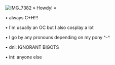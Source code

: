 ![IMG_7382](https://github.com/user-attachments/assets/1bb21fa2-730a-4f71-adaf-210dae64fbdc)
» Howdy! «


• always C+H!!!

• I'm usually an OC but I also cosplay a lot

• I go by any pronouns depending on my pony ^-^

• dni: IGNORANT BIGOTS

• int: anyone else


<!---
Sir-Mix-A-LotEnthusiast/Sir-Mix-A-LotEnthusiast is a ✨ special ✨ repository because its `README.md` (this file) appears on your GitHub profile.
You can click the Preview link to take a look at your changes.
--->
